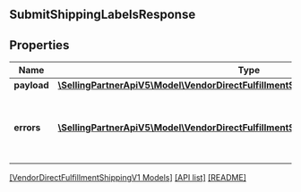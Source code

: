 ## SubmitShippingLabelsResponse

## Properties

Name | Type | Description | Notes
------------ | ------------- | ------------- | -------------
**payload** | [**\SellingPartnerApiV5\Model\VendorDirectFulfillmentShippingV1\TransactionReference**](TransactionReference.md) |  | [optional]
**errors** | [**\SellingPartnerApiV5\Model\VendorDirectFulfillmentShippingV1\Error[]**](Error.md) | A list of error responses returned when a request is unsuccessful. | [optional]

[[VendorDirectFulfillmentShippingV1 Models]](../) [[API list]](../../Api) [[README]](../../../README.md)
